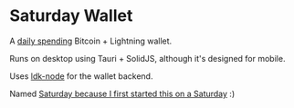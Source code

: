# Saturday Wallet

A [daily spending](https://bitcoin.design/guide/daily-spending-wallet/) Bitcoin + Lightning wallet.

Runs on desktop using Tauri + SolidJS, although it's designed for mobile.

Uses [ldk-node](https://github.com/lightningdevkit/ldk-node) for the wallet backend.

Named [Saturday because I first started this on a Saturday](https://github.com/reez/Monday#thanks) :)
